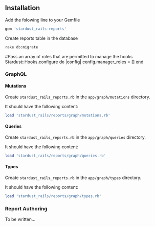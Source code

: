 ## Installation

Add the folowing line to your Gemfile

```ruby
gem 'stardust_rails-reports'
```


Create reports table in the database

```sh
rake db:migrate
```


#Pass an array of roles that are permitted to manage the hooks
Stardust::Hooks.configure do |config|
  config.manager_roles = []
end

### GraphQL

#### Mutations

Create `stardust_rails_reports.rb` in the `app/graph/mutations` directory.

It should have the following content:

```ruby
load 'stardust_rails/reports/graph/mutations.rb'
```

#### Queries
Create `stardust_rails_reports.rb` in the `app/graph/queries` directory.

It should have the following content:

```ruby
load 'stardust_rails/reports/graph/queries.rb'
```

#### Types

Create `stardust_rails_reports.rb` in the `app/graph/types` directory.

It should have the following content:

```ruby
load 'stardust_rails/reports/graph/types.rb'
```


### Report Authoring

To be written...
